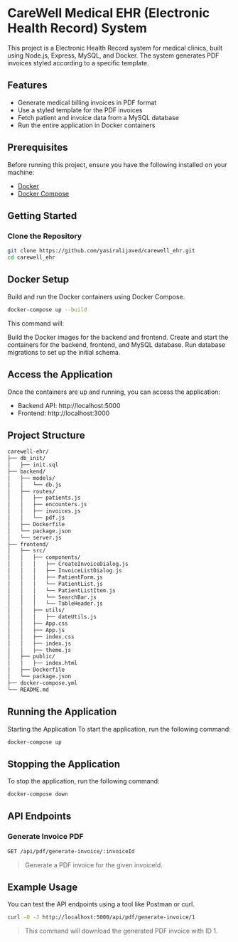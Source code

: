 # CareWell Medical EHR (Electronic Health Record) System

This project is a Electronic Health Record system for medical clinics, built using Node.js, Express, MySQL, and Docker. The system generates PDF invoices styled according to a specific template.

## Features

- Generate medical billing invoices in PDF format
- Use a styled template for the PDF invoices
- Fetch patient and invoice data from a MySQL database
- Run the entire application in Docker containers

## Prerequisites

Before running this project, ensure you have the following installed on your machine:

- [Docker](https://www.docker.com/get-started)
- [Docker Compose](https://docs.docker.com/compose/install/)

## Getting Started

### Clone the Repository

```bash
git clone https://github.com/yasiralijaved/carewell_ehr.git
cd carewell_ehr
```

## Docker Setup
Build and run the Docker containers using Docker Compose.
```bash
docker-compose up --build
```

This command will:

Build the Docker images for the backend and frontend.
Create and start the containers for the backend, frontend, and MySQL database.
Run database migrations to set up the initial schema.

## Access the Application
Once the containers are up and running, you can access the application:

- Backend API: http://localhost:5000
- Frontend: http://localhost:3000

## Project Structure
```bash
carewell-ehr/
├── db_init/
│   ├── init.sql
├── backend/
│   ├── models/
│   │   └── db.js
│   ├── routes/
│   │   ├── patients.js
│   │   ├── encounters.js
│   │   ├── invoices.js
│   │   └── pdf.js
│   ├── Dockerfile
│   └── package.json
│   └── server.js
├── frontend/
│   ├── src/
│   │   ├── components/
│   │   │   ├── CreateInvoiceDialog.js
│   │   │   ├── InvoiceListDialog.js
│   │   │   ├── PatientForm.js
│   │   │   └── PatientList.js
│   │   │   └── PatientListItem.js
│   │   │   └── SearchBar.js
│   │   │   └── TableHeader.js
│   │   ├── utils/
│   │   │   ├── dateUtils.js
│   │   ├── App.css
│   │   ├── App.js
│   │   ├── index.css
│   │   ├── index.js
│   │   ├── theme.js
│   ├── public/
│   │   ├── index.html
│   ├── Dockerfile
│   └── package.json
├── docker-compose.yml
└── README.md
```
## Running the Application
Starting the Application
To start the application, run the following command:
```bash
docker-compose up
```

## Stopping the Application
To stop the application, run the following command:
```bash
docker-compose down
```

## API Endpoints
### Generate Invoice PDF
```bash
GET /api/pdf/generate-invoice/:invoiceId
```
> Generate a PDF invoice for the given invoiceId.

## Example Usage
You can test the API endpoints using a tool like Postman or curl.
```bash
curl -O -J http://localhost:5000/api/pdf/generate-invoice/1
```
> This command will download the generated PDF invoice with ID 1.
